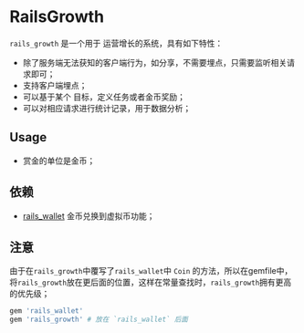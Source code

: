 # RailsGrowth

`rails_growth` 是一个用于 运营增长的系统，具有如下特性：

* 除了服务端无法获知的客户端行为，如分享，不需要埋点，只需要监听相关请求即可；
* 支持客户端埋点；
* 可以基于某个 目标，定义任务或者金币奖励；
* 可以对相应请求进行统计记录，用于数据分析；

## Usage
* 赏金的单位是金币；

## 依赖
* [rails_wallet]() 金币兑换到虚拟币功能；

## 注意
由于在`rails_growth`中覆写了`rails_wallet`中 `Coin` 的方法，所以在gemfile中，将`rails_growth`放在更后面的位置，这样在常量查找时，`rails_growth`拥有更高的优先级；

```ruby
gem 'rails_wallet'
gem 'rails_growth' # 放在 `rails_wallet` 后面
```
